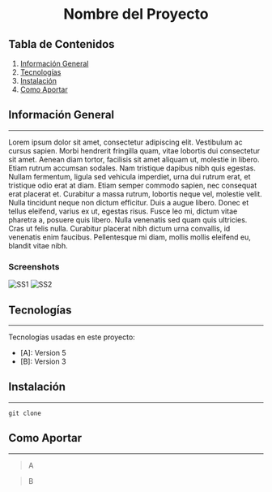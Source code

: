 <div align="center">
  <a href="">
    <img src="">
  </a>
<h1 text-align="center">Nombre del Proyecto</h1>
</div>
  
## Tabla de Contenidos
1. [Información General](#Información-General)
2. [Tecnologías](#Tecnologías)
3. [Instalación](#Instalación)
4. [Como Aportar](#Como-Aportar )

## Información General
***
Lorem ipsum dolor sit amet, consectetur adipiscing elit. Vestibulum ac cursus sapien. Morbi hendrerit fringilla quam, vitae lobortis dui consectetur sit amet. Aenean diam tortor, facilisis sit amet aliquam ut, molestie in libero. Etiam rutrum accumsan sodales. Nam tristique dapibus nibh quis egestas. Nullam fermentum, ligula sed vehicula imperdiet, urna dui rutrum erat, et tristique odio erat at diam. Etiam semper commodo sapien, nec consequat erat placerat et. Curabitur a massa rutrum, lobortis neque vel, molestie velit. Nulla tincidunt neque non dictum efficitur. Duis a augue libero. Donec et tellus eleifend, varius ex ut, egestas risus. Fusce leo mi, dictum vitae pharetra a, posuere quis libero. Nulla venenatis sed quam quis ultricies. Cras ut felis nulla. Curabitur placerat nibh dictum urna convallis, id venenatis enim faucibus. Pellentesque mi diam, mollis mollis eleifend eu, blandit vitae nibh.

### Screenshots
![SS1]()
![SS2]()

## Tecnologías
***
Tecnologías usadas en este proyecto:
* [A]: Version 5
* [B]: Version 3

## Instalación
***
```
git clone 
```

## Como Aportar
***
> A

> B